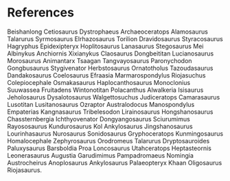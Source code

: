# References

Beishanlong Cetiosaurus Dystrophaeus Archaeoceratops Alamosaurus Talarurus Syrmosaurus Elrhazosaurus Torilion Dravidosaurus Styracosaurus Hagryphus Epidexipteryx Hoplitosaurus Lanasaurus Stegosaurus Mei Albinykus Anchiornis Xixianykus Claosaurus Dongbeititan Lucianosaurus Morosaurus Animantarx Tsaagan Tangvayosaurus Paronychodon Gongbusaurus Stygivenator Herbstosaurus Ornatotholus Tazoudasaurus Dandakosaurus Coelosaurus Efraasia Marmarospondylus Riojasuchus Colepiocephale Osmakasaurus Haplocanthosaurus Monoclonius Suuwassea Fruitadens Wintonotitan Polacanthus Alwalkeria Isisaurus Jeholosaurus Dysalotosaurus Walgettosuchus Judiceratops Camarasaurus Lusotitan Lusitanosaurus Ozraptor Australodocus Manospondylus Empaterias Kangnasaurus Tribelesodon Lirainosaurus Hongshanosaurus Chassternbergia Ichthyovenator Dongyangosaurus Sciurumimus Rayososaurus Kundurosaurus Kol Ankylosaurus Jingshanosaurus Lourinhasaurus Nurosaurus Sonidosaurus Gryphoceratops Kunmingosaurus Homalocephale Zephyrosaurus Orodromeus Talarurus Dryptosauroides Paluxysaurus Barsboldia Proa Loncosaurus Utahceratops Heptasteornis Leonerasaurus Augustia Garudimimus Pampadromaeus Nomingia Austrocheirus Anoplosaurus Ankylosaurus Palaeopteryx Khaan Oligosaurus Riojasaurus.
